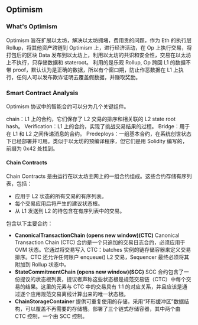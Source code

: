 ## Optimism

### What's Optimism

Optimism 旨在扩展以太坊，解决以太坊拥堵，费用贵的问题，作为 Eth 的执行层 Rollup，将其他资产跨链到 Optimism 上，进行经济活动，在 Op 上执行交易，将打包后的区块 Data 发布到以太坊上，利用以太坊的共识和安全性，交易在以太坊上不执行，只存储数据和 stateroot。
利用的是乐观 Rollup, Op 跨回 L1 的数据不带 proof，默认认为是正确的数据，所以有个窗口期，防止作恶数据在 L1 上执行，任何人可以发布欺诈证明去覆盖假数据，并赚取奖励。

### Smart Contract Analysis

Optimism 协议中的智能合约可以分为几个关键组件。

chain：L1 上的合约，它们保存了 L2 交易的排序和相关联的 L2 state root hash。
Verification：L1 上的合约，实现了挑战交易结果的过程。
Bridge：用于在 L1 和 L2 之间传递消息的合约。
Predeploys：一组基本合约，在系统创世状态下已经部署并可用。类似于以太坊的预编译程序，但它们是用 Solidity 编写的，前缀为 0x42 处找到。

#### Chain Contracts

Chain Contracts 是由运行在以太坊主网上的一组合约组成。这些合约存储有序列表，包括：

- 应用于 L2 状态的所有交易的有序列表。
- 每个交易应用后将产生的建议状态根。
- 从 L1 发送到 L2 的待包含在有序列表中的交易。

包含以下主要合约：

- **CanonicalTransactionChain (opens new window)(CTC)**
  Canonical Transaction Chain (CTC) 合约是一个只追加的交易日志合约，必须应用于 OVM 状态。它通过将交易写入 CTC：batches 实例的链存储容器来定义交易排序。CTC 还允许任何账户 enqueue() L2 交易，Sequencer 最终必须将其附加到 Rollup 状态中。
- **StateCommitmentChain (opens new window)(SCC)**
  SCC 合约包含了一份提议的状态根列表，提议者声称这些状态根是规范交易链（CTC）中每个交易的结果。这里的元素与 CTC 中的交易具有 1:1 的对应关系，并且应该是通过逐个应用规范交易离线计算出来的唯一状态根。
- **ChainStorageContainer**
  提供可重复使用的存储，采用“环形缓冲区”数据结构，可以覆盖不再需要的存储槽。部署了三个链式存储容器，其中两个由 CTC 控制，一个由 SCC 控制。
